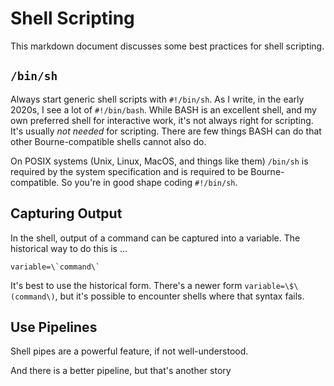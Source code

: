 # Shell Scripting

This markdown document discusses some best practices for shell scripting.

## `/bin/sh`

Always start generic shell scripts with `#!/bin/sh`.
As I write, in the early 2020s, I see a lot of `#!/bin/bash`.
While BASH is an excellent shell, and my own preferred shell
for interactive work, it's not always right for scripting.
It's usually *not needed* for scripting. There are few things BASH
can do that other Bourne-compatible shells cannot also do.

On POSIX systems (Unix, Linux, MacOS, and things like them)
`/bin/sh` is required by the system specification and is required
to be Bourne-compatible. So you're in good shape coding `#!/bin/sh`.

## Capturing Output

In the shell, output of a command can be captured into a variable.
The historical way to do this is ...

    variable=\`command\`

It's best to use the historical form.
There's a newer form `variable=\$\(command\)`, but it's possible
to encounter shells where that syntax fails.






## Use Pipelines

Shell pipes are a powerful feature, if not well-understood.

And there is a better pipeline, but that's another story


